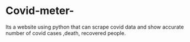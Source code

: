 # Covid-meter-
Its a website using python that can scrape covid data and show accurate  number of covid cases ,death, recovered people.
